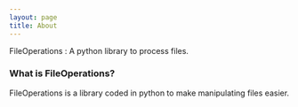 ```yaml
---
layout: page
title: About
---
```


<p class="message">
  FileOperations : A python library to process files.
</p>
<h3>What is FileOperations?</h3>
   <p>FileOperations is a library coded in python to make manipulating files easier. </p>
